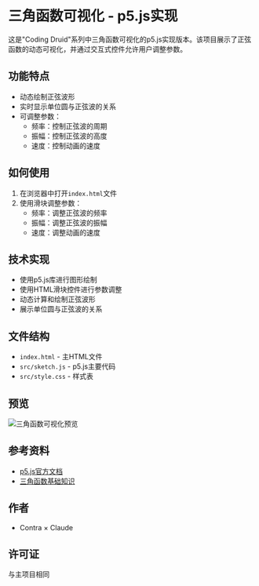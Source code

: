 # 三角函数可视化 - p5.js实现

这是"Coding Druid"系列中三角函数可视化的p5.js实现版本。该项目展示了正弦函数的动态可视化，并通过交互式控件允许用户调整参数。

## 功能特点

- 动态绘制正弦波形
- 实时显示单位圆与正弦波的关系
- 可调整参数：
  - 频率：控制正弦波的周期
  - 振幅：控制正弦波的高度
  - 速度：控制动画的速度

## 如何使用

1. 在浏览器中打开`index.html`文件
2. 使用滑块调整参数：
   - 频率：调整正弦波的频率
   - 振幅：调整正弦波的振幅
   - 速度：调整动画的速度

## 技术实现

- 使用p5.js库进行图形绘制
- 使用HTML滑块控件进行参数调整
- 动态计算和绘制正弦波形
- 展示单位圆与正弦波的关系

## 文件结构

- `index.html` - 主HTML文件
- `src/sketch.js` - p5.js主要代码
- `src/style.css` - 样式表

## 预览

![三角函数可视化预览](https://via.placeholder.com/800x400.png?text=Sine+Function+Visualization)

## 参考资料

- [p5.js官方文档](https://p5js.org/reference/)
- [三角函数基础知识](https://en.wikipedia.org/wiki/Trigonometric_functions)

## 作者

- Contra × Claude

## 许可证

与主项目相同 